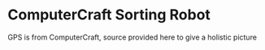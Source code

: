 # ComputerCraft Sorting Robot

GPS is from ComputerCraft, source provided here to give a holistic picture
